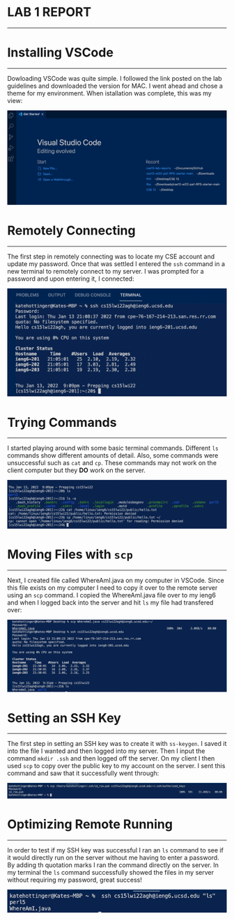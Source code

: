 # LAB 1 REPORT
---
                                                                 
# Installing VSCode
---
Dowloading VSCode was quite simple. I followed the link posted on the lab guidelines and downloaded the version for MAC. I went ahead and chose
a theme for my environment. When istallation was complete, this was my view:

![Image](sc1.png)

# Remotely Connecting
---
The first step in remotely connecting was to locate my CSE account and update my password. Once that was settled I entered
the `ssh` command in a new terminal to remotely connect to my server. I was prompted for a password and upon entering it, I connected:

![Image](sc2.png)

# Trying Commands
---
I started playing around with some basic terminal commands. Different `ls` commands show different amounts of detail. Also, some commands
were unsuccessful such as `cat` and `cp`. These commands may not work on the client computer but they **DO** work on the server.

![Image](sc3.png)

# Moving Files with `scp`
---
Next, I created file called WhereAmI.java on my computer in VSCode. Since this file exists on my computer I need to copy it over to the remote
server using an `scp` command. I copied the WhereAmI.java file over to my ieng6 and when I logged back into the server and hit `ls` my file
had transfered over:

![Image](sc4.png)

# Setting an SSH Key
---
The first step in setting an SSH key was to create it with `ss-keygen`. I saved it into the file I wanted and then logged into my server. Then
I input the command `mkdir .ssh` and then logged off the server. On my client I then used `scp` to copy over the public key to my account on the
server. I sent this command and saw that it successfully went through:

![Image](sc5.png)

# Optimizing Remote Running
---
In order to test if my SSH key was successful I ran an `ls` command to see if it would directly run on the server without me having to enter a password. By adding th quotation marks I ran the command directly on the server. In my terminal the `ls` command successfully showed the files in 
my server without requiring my password, great success!

![Image](sc6.png)



